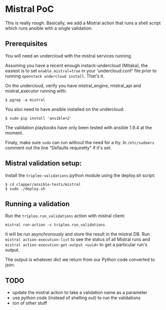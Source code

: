 # Mistral PoC

This is really rough. Basically, we add a Mistral action that runs a
shell script which runs ansible with a single validation.

## Prerequisites

You will need an undercloud with the mistral services running.

Assuming you have a recent enough instack-undercloud (Mitaka), the easiest is
to set `enable_mistral=true` in your 'undercloud.conf' file prior to running
`openstack undercloud install`. That's it.

On the undercloud, verify you have mistral_engine, mistral_api and
mistral_executor running with:

    $ pgrep -a mistral

You also need to have ansible installed on the undercloud:

    $ sudo pip install 'ansible<2'

The validation playbooks have only been tested with ansible 1.9.4 at the
moment.

Finaly, make sure `sudo` can run without the need for a tty. In `/etc/sudoers`
comment out the line "Defaults requiretty" if it's set.


## Mistral validation setup:

Install the `tripleo-validations` python module using the deploy.sh script:

    $ cd clapper/ansible-tests/mistral
    $ sudo ./deploy.sh

## Running a validation

Run the `tripleo.run_validations` action with mistral client:

    mistral run-action -s tripleo.run_validations

It will be run asynchronously and store the result in the mistral DB. Run
`mistral action-execution-list` to see the status of all Mistral runs and
`mistral action-execution-get-output <uuid>` to get a particular run's output.

The output is whatever dict we return from our Python code converted to json.

## TODO

* update the mistral action to take a validation name as a parameter
* use python code (instead of shelling out) to run the validations
* ton of other stuff
